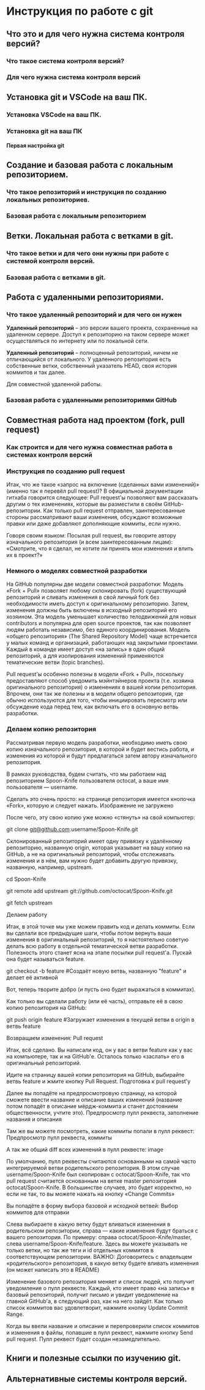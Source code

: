 # Инструкция по работе с git

## Что это и для чего нужна система контроля версий?

### Что такое система контроля версий?

### Для чего нужна система контроля версий

## Установка git и VSCode на ваш ПК.

### Установка VSCode на ваш ПК.

### Установка git на ваш ПК

#### Первая настройка git

## Создание и базовая работа с локальным репозиторием.

### Что такое репозиторий и инструкция по созданию локальных репозиториев.

### Базовая работа с локальным репозиторием

## Ветки. Локальная работа с ветками в git.

### Что такое ветки и для чего они нужны при работе с системой контроля версий.

### Базовая работа с ветками в git.

## Работа с удаленными репозиториями.

### Что такое удаленный репозиторий и для чего он нужен


**Удаленный репозиторий** – это версии вашего проекта, сохраненные на удаленном сервере. Доступ к репозиторию на таком сервере может осуществляться по интернету или по локальной сети.

**Удаленный репозиторий** – полноценный репозиторий, ничем не отличающийся от локального. У удаленного репозитория есть собственные ветки, собственный указатель HEAD, своя история коммитов и так далее.

Для совместной удаленной работы.




### Базовая работа с удаленными репозиториями GitHub

## Совместная работа над проектом (fork, pull request)

### Как строится и для чего нужна совместная работа в системах контроля версий

### Инструкция по созданию pull request

Итак, что же такое «запрос на включение (сделанных вами изменений)» (именно так я перевёл pull request)? В официальной документации гитхаба говорится следующее:
Pull request'ы позволяют вам рассказать другим о тех изменениях, которые вы разместили в своём GitHub-репозитории. Как только pull request отправлен, заинтересованные стороны рассматривают ваши изменения, обсуждают возможные правки или даже добавляют дополняющие коммиты, если нужно.

Говоря своим языком: Посылая pull request, вы говорите автору изначального репозитория (и всем заинтересованным лицам): «Смотрите, что я сделал, не хотите ли принять мои изменения и влить их в проект?»

### Немного о моделях совместной разработки

На GitHub популярны две модели совместной разработки:
Модель «Fork + Pull» позволяет любому склонировать (fork) существующий репозиторий и сливать изменения в свой личный fork без необходимости иметь доступ к оригинальному репозиторию. Затем, изменения должны быть включены в исходный репозиторий его хозяином. Эта модель уменьшает количество телодвижений для новых contributors и популярна для open source проектов, так как позволяет людям работать независимо, без единого координирования.
Модель «общего репозитория» (The Shared Repository Model) чаще встречается у малых команд и организаций, работающих над закрытыми проектами. Каждый в команде имеет доступ «на запись» в один общий репозиторий, а для изолирования изменений применяются тематические ветви (topic branches).

Pull request'ы особенно полезны в модели «Fork + Pull», поскольку предоставляют способ уведомить мэйнтэйнеров проекта (т.е. хозяина оригинального репозитория) о изменениях в вашей копии репозитория. Впрочем, они так же полезны и в модели общего репозитория, где обычно используются для того, чтобы инициировать пересмотр или обсуждение кода перед тем, как включать его в основную ветвь разработки.

### Делаем копию репозитория

Рассматривая первую модель разработки, необходимо иметь свою копию изначального репозитория, в которой и будет вестись работа, и изменения из которой и будут предлагаться затем автору изначального репозитория.

В рамках руководства, будем считать, что мы работаем над репозиторием Spoon-Knife пользователя octocat, а ваше имя пользователя — username.

Сделать это очень просто: на странице репозитория имеется кнопочка «Fork», которую и следует нажать.
Изображение не загружено

После чего, эту свою копию уже можно «стянуть» на свой компьютер:

git clone git@github.com:username/Spoon-Knife.git


Склонированный репозиторий имеет одну привязку к удалённому репозиторию, названную origin, которая указывает на вашу копию на GitHub, а не на оригинальный репозиторий, чтобы отслеживать изменения и в нём, вам нужно будет добавить другую привязку, названную, например, upstream.

cd Spoon-Knife

git remote add upstream git://github.com/octocat/Spoon-Knife.git

git fetch upstream

Делаем работу

Итак, в этой точке мы уже можем править код и делать коммиты. Если вы сделали все предыдущие шаги, чтобы потом вернуть ваши изменения в оригинальный репозиторий, то я настоятельно советую делать всю работу в отдельной тематической ветви разработки. Полезность этого станет ясна на этапе посылки pull request'а. Пускай она будет называться feature.

git checkout -b feature #Создаёт новую ветвь, названную "feature" и делает её активной

Вот, теперь творите добро (и пусть оно будет выражаться в коммитах).

Как только вы сделали работу (или её часть), отправьте её в свою копию репозитория на GitHub:

git push origin feature #Загружает изменения в текущей ветви в origin в ветвь feature


Возвращаем изменения: Pull request

Итак, всё сделано. Вы написали код, он у вас в ветви feature как у вас на компьютере, так и на GitHub'е. Осталось только «заслать» его в оригинальный репозиторий.

Идите на страницу вашей копии репозитория на GitHub, выбирайте ветвь feature и жмите кнопку Pull Request.
Подготовка к pull request'у

Далее вы попадёте на предпросмотровую страницу, на которой сможете ввести название и описание ваших изменений (название потом попадёт в описание мёрдж-коммита и станет достоянием общественности, учтите это).
Предпросмотр пулл реквеста, заполнение названия и описания

Там же вы можете посмотреть, какие коммиты попали в пулл реквест:
Предпросмотр пулл реквеста, коммиты

А так же общий diff всех изменений в пулл реквесте:
image

По умолчанию, пулл реквесты считаются основанными на самой часто интегрируемой ветви родительского репозитория. В этом случае username/Spoon-Knife был скопирован с octocat/Spoon-Knife, так что pull request считается основанным на ветке master репозитория octocat/Spoon-Knife. В большинстве случаев, это будет корректно, но если не так, то вы можете нажать на кнопку «Change Commits»

Вы попадёте в форму выбора базовой и исходной ветвей:
Выбор коммитов для отправки

Слева выбираете в какую ветку будут вливаться изменения в родительском репозитории, справа — какие изменения будут браться с вашего репозитория. По примеру: справа octocat/Spoon-Knife/master, слева username/Spoon-Knife/feature. Здесь вы можете указывать не только ветки, но так же теги и id отдельных коммитов в соответствующем репозитории.
ВАЖНО: Договоритесь с владельцем «родительского» репозитория, в какую ветку будете вливать изменения (он может написать это в README)

Изменение базового репозитория меняет и список людей, кто получит уведомление о пулл реквесте. Каждый, кто имеет право «на запись» в базовый репозиторий, получит письмо и увидит уведомление на главной GitHub'а, в следующий раз, как на него зайдёт.
Как только список коммитов вас удовлетворит, нажмите кнопку Update Commit Range.

Когда вы ввели название и описание и перепроверили список коммитов и изменения в файлы, попавшие в пулл реквест, нажмите кнопку Send pull request. Пулл реквест будет создан незамедлительно.

## Книги и полезные ссылки по изучению git.

## Альтернативные системы контроля версий.
